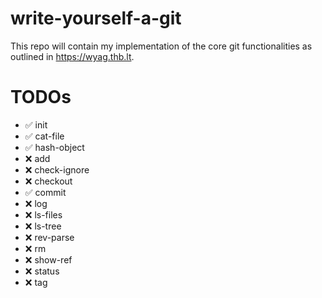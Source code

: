 # write-yourself-a-git
This repo will contain my implementation of the core git functionalities as outlined in https://wyag.thb.lt.

# TODOs
* ✅ init
* ✅ cat-file
* ✅ hash-object
* ❌ add
* ❌ check-ignore
* ❌ checkout
* ✅ commit
* ❌ log
* ❌ ls-files
* ❌ ls-tree
* ❌ rev-parse
* ❌ rm
* ❌ show-ref
* ❌ status
* ❌ tag
